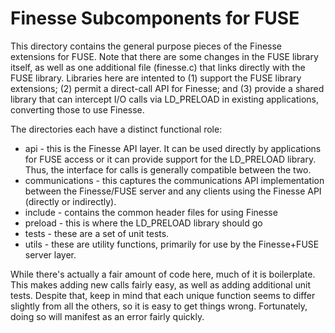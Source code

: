 # Finesse Subcomponents for FUSE

This directory contains the general purpose pieces of the Finesse extensions for FUSE.  Note that there are some changes in the FUSE library itself, as well as one additional file (finesse.c) that links directly with the FUSE library.  Libraries here are intented to (1) support the FUSE library extensions; (2) permit a direct-call API for Finesse; and (3) provide a shared library that can intercept I/O calls via LD_PRELOAD in existing applications, converting those to use Finesse.

The directories each have a distinct functional role:

* api - this is the Finesse API layer. It can be used directly by applications for FUSE access or it can provide support for the LD_PRELOAD library.  Thus, the interface for calls is generally compatible between the two.
* communications - this captures the communications API implementation between the Finesse/FUSE server and any clients using the Finesse API (directly or indirectly).
* include - contains the common header files for using Finesse
* preload - this is where the LD_PRELOAD library should go
* tests - these are a set of unit tests.
* utils - these are utility functions, primarily for use by the Finesse+FUSE server layer.

While there's actually a fair amount of code here, much of it is boilerplate.  This makes adding new calls fairly easy, as well as adding additional unit tests.  Despite that, keep in mind that each unique function seems to differ slightly from all the others, so it is easy to get things wrong.  Fortunately, doing so will manifest as an error fairly quickly.

